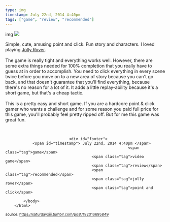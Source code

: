 ```yaml
---
type: img
timestamp: July 22nd, 2014 4:40pm
tags: ["game", "review", "recommended"]
---
```

img
<img src="https://saturdayxiii.github.io/media/182016695849.jpg"/>
                                                                                          


Simple, cute, amusing point and click. Fun story and characters. I loved playing <a href="https://store.steampowered.com/app/58200/Jolly_Rover/" target="_blank">Jolly Rover</a>.<br/><br/>The game is really tight and everything works well. However, there are some extra things needed for 100% completion that you really have to guess at in order to accomplish. You need to click everything in every scene twice before you move on to a new area of story because you can't go back, and that doesn't guarantee that you'll find everything, because there's no reason for a lot of it. It adds a little replay-ability because it's a short game, but that's a cheap tactic.<br/><br/>This is a pretty easy and short game. If you are a hardcore point &amp; click gamer who wants a challenge and for some reason you paid full price for this game, you'll probably feel pretty ripped off. But for me this game was great fun.

<br/>
 
                                    
                
                
                
                
                                <div id="footer">
                <span id="timestamp"> July 22nd, 2014 4:40pm </span>
                                                          <span class="tag">game</span>
                                          <span class="tag">video game</span>
                                          <span class="tag">review</span>
                                          <span class="tag">recommended</span>
                                          <span class="tag">jolly rover</span>
                                          <span class="tag">point and click</span>
                                                    
            </body>
        </html>

        
<small>source: https://saturdayxiii.tumblr.com/post/182016695849</small>
